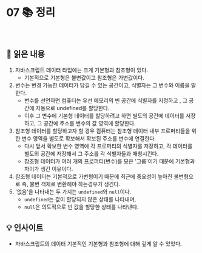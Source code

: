 # 07 📚 정리

<br>

## 📝 읽은 내용

1. 자바스크립트 데이터 타입에는 크게 기본형과 참조형이 있다.
   - 기본적으로 기본형은 불변값이고 참조형은 가변값이다.
2. 변수는 변경 가능한 데이터가 담길 수 있는 공간이고, 식별자는 그 변수와 이름을 말한다.
   - 변수를 선언하면 컴퓨터는 우선 메모리의 빈 공간에 식별자를 지정하고 , 그 공간에 자동으로 undefined를 할당한다.
   - 이후 그 변수에 기본형 데이터를 할당하려고 하면 별도의 공간에 데이터를 저장하고, 그 공간에 주소를 변수의 값 영역에 할당한다.
3. 참조형 데이터를 할당하고자 할 경우 컴퓨터는 참조형 데이터 내부 프로퍼티들을 위한 변수 영역을 별도로 확보해서 확보된 주소를 변수에 연결한다.
   - 다시 앞서 확보한 변수 영역에 각 프로퍼티의 식별자를 저장하고, 각 데이터를 별도의 공간에 저장해서 그 주소를 각 식별자들과 매칭시킨다.
   - 참조형 데이터가 여러 개의 프로퍼티(변수)를 모은 '그룹'이기 때문에 기본형과 차이가 생긴 이유이다.
4. 참조형 데이터는 기본적으로 가변형이기 때문에 최근에 중요성이 높아진 불변형으로 즉, 불변 객체로 변환해야 하는경우가 생긴다.
5. '없음'을 나타내는 두 가지는 `undefined`와 `null`이다.
   - `undefined`는 값이 할당되지 않은 상태를 나타내며,
   - `null`은 의도적으로 빈 값을 할당한 상태를 나타낸다.

## 💡 인사이트
- 자바스크립트의 데이터 기본적인 기본형과 참조형에 대해 깊게 알 수 있었다.
